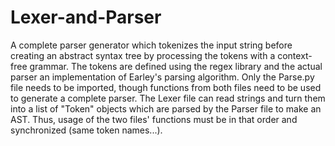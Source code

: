 # Lexer-and-Parser
A complete parser generator which tokenizes the input string before creating an abstract syntax tree by processing the tokens with a context-free grammar. The tokens are defined using the regex library and the actual parser an implementation of Earley's parsing algorithm. Only the Parse.py file needs to be imported, though functions from both files need to be used to generate a complete parser. The Lexer file can read strings and turn them into a list of "Token" objects which are parsed by the Parser file to make an AST. Thus, usage of the two files' functions must be in that order and synchronized (same token names...).  
